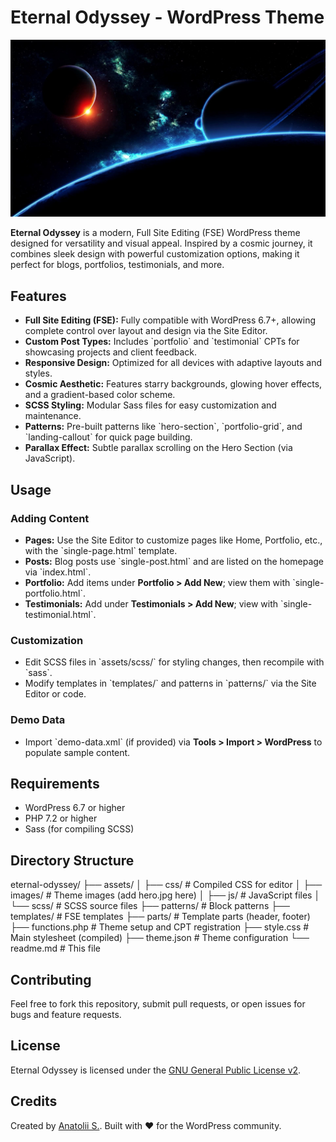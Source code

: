 # Eternal Odyssey - WordPress Theme

![Eternal Odyssey Theme](assets/images/hero.jpg)

**Eternal Odyssey** is a modern, Full Site Editing (FSE) WordPress theme designed for versatility and visual appeal. Inspired by a cosmic journey, it combines sleek design with powerful customization options, making it perfect for blogs, portfolios, testimonials, and more.

## Features

- **Full Site Editing (FSE):** Fully compatible with WordPress 6.7+, allowing complete control over layout and design via the Site Editor.
- **Custom Post Types:** Includes \`portfolio\` and \`testimonial\` CPTs for showcasing projects and client feedback.
- **Responsive Design:** Optimized for all devices with adaptive layouts and styles.
- **Cosmic Aesthetic:** Features starry backgrounds, glowing hover effects, and a gradient-based color scheme.
- **SCSS Styling:** Modular Sass files for easy customization and maintenance.
- **Patterns:** Pre-built patterns like \`hero-section\`, \`portfolio-grid\`, and \`landing-callout\` for quick page building.
- **Parallax Effect:** Subtle parallax scrolling on the Hero Section (via JavaScript).

## Usage

### Adding Content
- **Pages:** Use the Site Editor to customize pages like Home, Portfolio, etc., with the \`single-page.html\` template.
- **Posts:** Blog posts use \`single-post.html\` and are listed on the homepage via \`index.html\`.
- **Portfolio:** Add items under **Portfolio > Add New**; view them with \`single-portfolio.html\`.
- **Testimonials:** Add under **Testimonials > Add New**; view with \`single-testimonial.html\`.

### Customization
- Edit SCSS files in \`assets/scss/\` for styling changes, then recompile with \`sass\`.
- Modify templates in \`templates/\` and patterns in \`patterns/\` via the Site Editor or code.

### Demo Data
- Import \`demo-data.xml\` (if provided) via **Tools > Import > WordPress** to populate sample content.

## Requirements

- WordPress 6.7 or higher
- PHP 7.2 or higher
- Sass (for compiling SCSS)

## Directory Structure

eternal-odyssey/
  ├── assets/
  │   ├── css/                  # Compiled CSS for editor
  │   ├── images/               # Theme images (add hero.jpg here)
  │   ├── js/                   # JavaScript files
  │   └── scss/                 # SCSS source files
  ├── patterns/                 # Block patterns
  ├── templates/                # FSE templates
  ├── parts/                    # Template parts (header, footer)
  ├── functions.php             # Theme setup and CPT registration
  ├── style.css                 # Main stylesheet (compiled)
  ├── theme.json                # Theme configuration
  └── readme.md                 # This file

## Contributing

Feel free to fork this repository, submit pull requests, or open issues for bugs and feature requests.

## License

Eternal Odyssey is licensed under the [GNU General Public License v2](http://www.gnu.org/licenses/gpl-2.0.html).

## Credits

Created by [Anatolii S.](https://anatoliis.github.io/). Built with ❤️ for the WordPress community.
